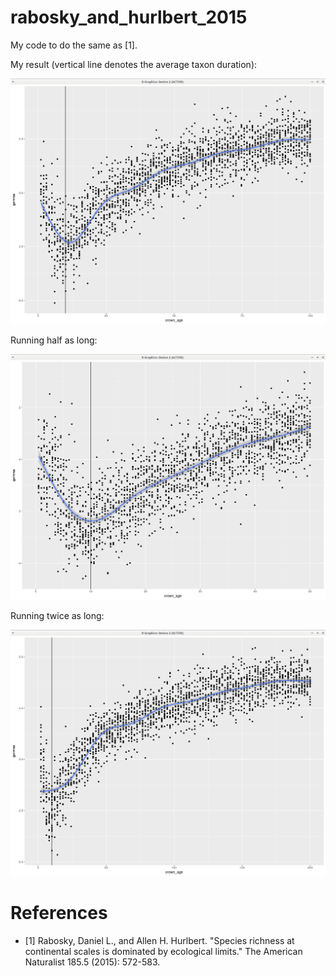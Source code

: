 # rabosky_and_hurlbert_2015

My code to do the same as [1].

My result (vertical line denotes the average taxon duration):

![My result](rabosky_and_hurlbert_2015_to_10.png)

Running half as long:

![My result](rabosky_and_hurlbert_2015_to_5.png)

Running twice as long:

![My result](rabosky_and_hurlbert_2015_to_20.png)


# References
  
 * [1] Rabosky, Daniel L., and Allen H. Hurlbert. "Species richness at continental scales is dominated by ecological limits." The American Naturalist 185.5 (2015): 572-583.
